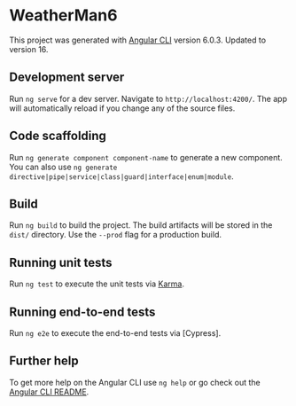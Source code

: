 # WeatherMan6

This project was generated with [Angular CLI](https://github.com/angular/angular-cli) version 6.0.3. Updated to version 16.

## Development server

Run `ng serve` for a dev server. Navigate to `http://localhost:4200/`. The app will automatically reload if you change any of the source files.

## Code scaffolding

Run `ng generate component component-name` to generate a new component. You can also use `ng generate directive|pipe|service|class|guard|interface|enum|module`.

## Build

Run `ng build` to build the project. The build artifacts will be stored in the `dist/` directory. Use the `--prod` flag for a production build.

## Running unit tests

Run `ng test` to execute the unit tests via [Karma](https://karma-runner.github.io).

## Running end-to-end tests

Run `ng e2e` to execute the end-to-end tests via [Cypress].

## Further help

To get more help on the Angular CLI use `ng help` or go check out the [Angular CLI README](https://github.com/angular/angular-cli/blob/master/README.md).
